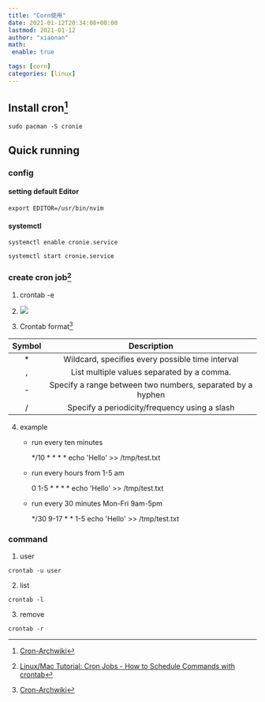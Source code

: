 ```yaml
---
title: "Corn使用"
date: 2021-01-12T20:34:08+08:00
lastmod: 2021-01-12
author: "xiaonan"
math:
 enable: true

tags: [corn]
categories: [linux]
---
```

## Install cron[^archlinux]
[^archlinux]: [Cron-Archwiki](https://wiki.archlinux.org/index.php/Cron)

`sudo pacman -S cronie`

## Quick running

### config

#### setting default Editor

`export EDITOR=/usr/bin/nvim`


#### systemctl

`systemctl enable cronie.service`

`systemctl start cronie.service`

### create cron job[^youtube]
[^youtube]: [Linux/Mac Tutorial: Cron Jobs - How to Schedule Commands with crontab](https://www.youtube.com/watch?v=QZJ1drMQz1A)

1. crontab -e

2. ![](https://img.fengqigang.cn//img/20201105163753.png)

3. Crontab format[^archlinux]


| Symbol |                         Description                        |
|:------:|:----------------------------------------------------------:|
|    *   |      Wildcard, specifies every possible time interval      |
|    ,   |         List multiple values separated by a comma.         |
|    -   | Specify a range between two numbers, separated by a hyphen |
|    /   |        Specify a periodicity/frequency using a slash       |

4. example
	
	- run every ten minutes

		*/10 * * * * echo 'Hello' >> /tmp/test.txt

	- run every hours from 1-5 am

		0 1-5 * * * * echo 'Hello' >> /tmp/test.txt

	- run every 30 minutes Mon-Fri 9am-5pm

		*/30 9-17 * * 1-5 echo 'Hello' >> /tmp/test.txt


### command

1. user

`crontab -u user`

2. list

`crontab -l`

3. remove

`crontab -r`

